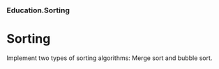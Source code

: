 ### Education.Sorting
# Sorting
Implement two types of sorting algorithms: Merge sort and bubble sort. 
